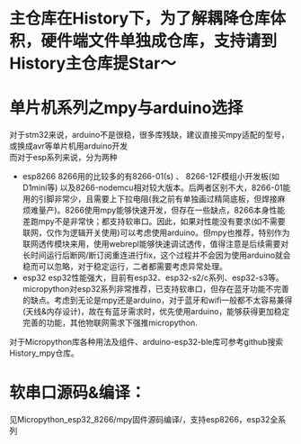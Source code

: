 # 主仓库在History下，为了解耦降仓库体积，硬件端文件单独成仓库，支持请到History主仓库提Star～

# 单片机系列之mpy与arduino选择  
对于stm32来说，arduino不是很稳，很多库残缺，建议直接买mpy适配的型号，或换成avr等单片机用arduino开发  
而对于esp系列来说，分为两种
- esp8266
  8266用的比较多的有8266-01(s) 、 8266-12F模组小开发板(如D1mini等) 以及8266-nodemcu相对较大版本。后两者区别不大，8266-01能用的引脚非常少，且需要上下拉电阻(我之前有单独画过精简底板，但焊接麻烦难量产)。8266使用mpy能够快速开发，但存在一些缺点，8266本身性能差跑mpy不是非常快；都支持软串口。因此，如果对性能没有要求(如不需要联网，仅作为逻辑开关使用)可以考虑使用arduino。但mpy也推荐，特别作为联网透传模块来用，使用webrepl能够快速调试透传，值得注意是后续需要对长时间运行后断网/断订阅重连进行fix，这个过程并不会因为使用arduino就会稳而可以忽略，对于稳定运行，二者都需要考虑异常处理。
- esp32
  esp32性能强大，目前有esp32、esp32-s2/c系列、esp32-s3等。micropython对esp32系列非常推荐，已支持软串口，但存在蓝牙功能不完善的缺点。考虑到无论是mpy还是arduino，对于蓝牙和wifi一般都不太容易兼得(天线&内存设计)，故在有蓝牙需求时，优先使用arduino，能够获得更加稳定完善的功能，其他物联网需求下强推micropython.


对于Micropython库各种用法及组件、arduino-esp32-ble库可参考github搜索History_mpy仓库。

# 软串口源码&编译：
见Micropython_esp32_8266/mpy固件源码编译/，支持esp8266，esp32全系列
